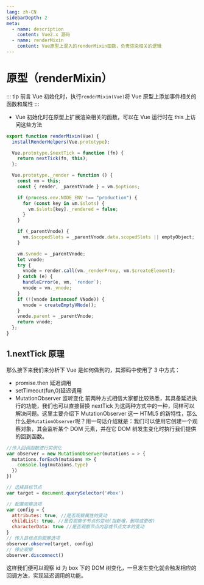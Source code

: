 ```yaml
---
lang: zh-CN
sidebarDepth: 2
meta:
  - name: description
    content: Vue2.x 源码
  - name: renderMixin
    content: Vue原型上混入的renderMixin函数，负责渲染相关的逻辑
---
```


# 原型（renderMixin）

::: tip 前言
Vue 初始化时，执行`renderMixin(Vue)`将 Vue 原型上添加事件相关的函数和属性
:::

- Vue 初始化时在原型上扩展渲染相关的函数，可以在 Vue 运行时在 this 上访问这些方法

```js
export function renderMixin(Vue) {
  installRenderHelpers(Vue.prototype);

  Vue.prototype.$nextTick = function (fn) {
    return nextTick(fn, this);
  };

  Vue.prototype._render = function () {
    const vm = this;
    const { render, _parentVnode } = vm.$options;

    if (process.env.NODE_ENV !== "production") {
      for (const key in vm.$slots) {
        vm.$slots[key]._rendered = false;
      }
    }

    if (_parentVnode) {
      vm.$scopedSlots = _parentVnode.data.scopedSlots || emptyObject;
    }

    vm.$vnode = _parentVnode;
    let vnode;
    try {
      vnode = render.call(vm._renderProxy, vm.$createElement);
    } catch (e) {
      handleError(e, vm, `render`);
      vnode = vm._vnode;
    }
    if (!(vnode instanceof VNode)) {
      vnode = createEmptyVNode();
    }
    vnode.parent = _parentVnode;
    return vnode;
  };
}
```

<!-- <Vssue /> -->

## 1.nextTick 原理

那么接下来我们来分析下 Vue 是如何做到的，其源码中使用了 3 中方式：

- promise.then 延迟调用
- setTimeout(fun,0)延迟调用
- MutationObserver 监听变化
  前两种方式相信大家都比较熟悉，其具备延迟执行的功能，我们也可以直接替换 nextTick 为这两种方式中的一种，同样可以解决问题。这里主要介绍下 MutationObserver 这一 HTML5 的新特性，那么什么是`MutationObserver`呢？用一句话介绍就是：我们可以使用它创建一个观察对象，其会监听某个 DOM 元素，并在它 DOM 树发生变化时执行我们提供的回到函数。

```js
//传入回调函数进行实例化
var observer = new MutationObserver(mutations = > {
  mutations.forEach(mutaions => {
    console.log(mutaions.type)
  })
})

// 选择目标节点
var target = document.querySelector('#box')

// 配置观察选项
var config = {
  attributes: true, //是否观察属性的变动
  childList: true, //是否观察子节点的变动(指新增，删除或更改)
  characterData: true //是否观察节点内容或节点文本的变动
}
// 传入目标点的观察选项
observer.observe(target, config)
// 停止观察
observer.disconnect()
```

这样我们便可以观察 id 为 box 下的 DOM 树变化，一旦发生变化就会触发相应的回调方法，实现延迟调用的功能。
